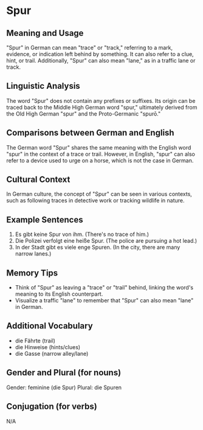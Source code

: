 # Spur
## Meaning and Usage
"Spur" in German can mean "trace" or "track," referring to a mark, evidence, or indication left behind by something. It can also refer to a clue, hint, or trail. Additionally, "Spur" can also mean "lane," as in a traffic lane or track.

## Linguistic Analysis
The word "Spur" does not contain any prefixes or suffixes. Its origin can be traced back to the Middle High German word "spur," ultimately derived from the Old High German "spur" and the Proto-Germanic "spurō."

## Comparisons between German and English
The German word "Spur" shares the same meaning with the English word "spur" in the context of a trace or trail. However, in English, "spur" can also refer to a device used to urge on a horse, which is not the case in German.

## Cultural Context
In German culture, the concept of "Spur" can be seen in various contexts, such as following traces in detective work or tracking wildlife in nature.

## Example Sentences
1. Es gibt keine Spur von ihm. (There's no trace of him.)
2. Die Polizei verfolgt eine heiße Spur. (The police are pursuing a hot lead.)
3. In der Stadt gibt es viele enge Spuren. (In the city, there are many narrow lanes.)

## Memory Tips
- Think of "Spur" as leaving a "trace" or "trail" behind, linking the word's meaning to its English counterpart.
- Visualize a traffic "lane" to remember that "Spur" can also mean "lane" in German.

## Additional Vocabulary
- die Fährte (trail)
- die Hinweise (hints/clues)
- die Gasse (narrow alley/lane)

## Gender and Plural (for nouns)
Gender: feminine (die Spur)
Plural: die Spuren

## Conjugation (for verbs)
N/A